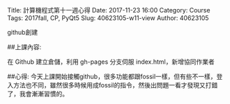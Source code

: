 Title: 計算機程式第十一週心得
Date: 2017-11-23 16:00
Category: Course
Tags: 2017fall, CP,  PyQt5
Slug: 40623105-w11-view
Author: 40623105

github創建

<!-- PELICAN_END_SUMMARY -->
##上課內容: 

在 Github 建立倉儲，利用 gh-pages 分支伺服 index.html，新增協同作業者


##心得:
今天上課開始接觸github，很多功能都跟fossil一樣，但有些不一樣，登入方法也不同，雖然很多時候用成fossil的指令，然後出問題一看才發現又打錯了，我會漸漸習慣的。
